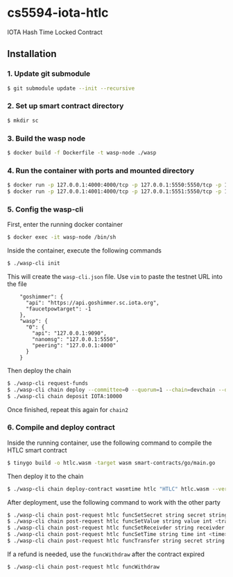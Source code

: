 # cs5594-iota-htlc
IOTA Hash Time Locked Contract


## Installation
### 1. Update git submodule
```sh
$ git submodule update --init --recursive
```

### 2. Set up smart contract directory
```sh
$ mkdir sc
```

### 3. Build the wasp node
```sh
$ docker build -f Dockerfile -t wasp-node ./wasp
```

### 4. Run the container with ports and mounted directory
```sh
$ docker run -p 127.0.0.1:4000:4000/tcp -p 127.0.0.1:5550:5550/tcp -p 127.0.0.1:7000:7000/tcp -p 127.0.0.1:8545:8545/tcp -p 127.0.0.1:8546:8546/tcp -p 127.0.0.1:9090:9090/tcp -v $(pwd)/contracts:/wasp/smart-contracts -d --name wasp-node wasp-node
$ docker run -p 127.0.0.1:4001:4000/tcp -p 127.0.0.1:5551:5550/tcp -p 127.0.0.1:7001:7000/tcp -p 127.0.0.1:8547:8545/tcp -p 127.0.0.1:8548:8546/tcp -p 127.0.0.1:9091:9090/tcp -v $(pwd)/contracts:/wasp/smart-contracts -d --name wasp-node2 wasp-node
```

### 5. Config the wasp-cli
First, enter the running docker container
```sh
$ docker exec -it wasp-node /bin/sh
```

Inside the container, execute the following commands
```sh
$ ./wasp-cli init
```

This will create the `wasp-cli.json` file. Use `vim` to paste the testnet URL into the file
```
    "goshimmer": {
      "api": "https://api.goshimmer.sc.iota.org",
      "faucetpowtarget": -1
    },
    "wasp": {
      "0": {
        "api": "127.0.0.1:9090",
        "nanomsg": "127.0.0.1:5550",
        "peering": "127.0.0.1:4000"
      }
    }
```

Then deploy the chain
```sh
$ ./wasp-cli request-funds
$ ./wasp-cli chain deploy --committee=0 --quorum=1 --chain=devchain --description="chain1"
$ ./wasp-cli chain deposit IOTA:10000
```

Once finished, repeat this again for `chain2`

### 6. Compile and deploy contract
Inside the running container, use the following command to compile the HTLC smart contract
```sh
$ tinygo build -o htlc.wasm -target wasm smart-contracts/go/main.go
```

Then deploy it to the chain
```sh
$ ./wasp-cli chain deploy-contract wasmtime htlc "HTLC" htlc.wasm --verbose --debug
```

After deployment, use the following command to work with the other party
```sh
$ ./wasp-cli chain post-request htlc funcSetSecret string secret string <your-secret>
$ ./wasp-cli chain post-request htlc funcSetValue string value int <transaction>
$ ./wasp-cli chain post-request htlc funcSetReceivder string receivder address <address>
$ ./wasp-cli chain post-request htlc funcSetTime string time int <time>
$ ./wasp-cli chain post-request htlc funcTransfer string secret string <your-secret> string key string <your-key>
```

If a refund is needed, use the `funcWithdraw` after the contract expired
```sh
$ ./wasp-cli chain post-request htlc funcWithdraw
```